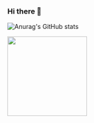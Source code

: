 ### Hi there 👋

<!--
**XxSweet/XxSweet** is a ✨ _special_ ✨ repository because its `README.md` (this file) appears on your GitHub profile.

Here are some ideas to get you started:

- 🔭 I’m currently working on ...
- 🌱 I’m currently learning ...
- 👯 I’m looking to collaborate on ...
- 🤔 I’m looking for help with ...
- 💬 Ask me about ...
- 📫 How to reach me: ...
- 😄 Pronouns: ...
- ⚡ Fun fact: ...
-->

![Anurag's GitHub stats](https://github-readme-stats.vercel.app/api?username=XxSweet&theme=transparent&show_icons=true)

<img height="180em" src="https://github-readme-stats.vercel.app/api?username=XxSweet&show_icons=true&theme=dracula&include_all_commits=true&count_private=true"/>

